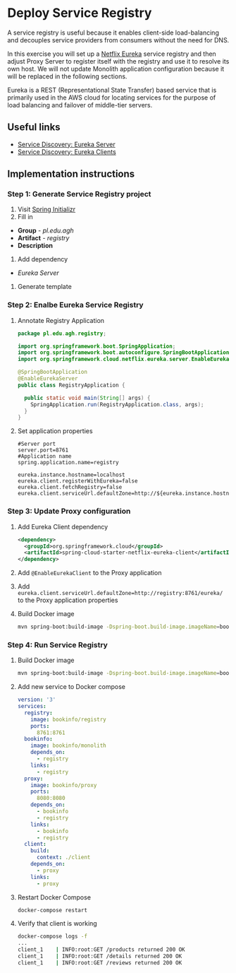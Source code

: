 # Deploy Service Registry

A service registry is useful because it enables client-side load-balancing and
decouples service providers from consumers without the need for DNS.

In this exercise you will set up a [Netflix Eureka][1] service registry and then
adjust Proxy Server to register itself with the registry and use it to resolve
its own host. We will not update Monolith application configuration because it
will be replaced in the following sections.

Eureka is a REST (Representational State Transfer) based service that is
primarily used in the AWS cloud for locating services for the purpose of load
balancing and failover of middle-tier servers.

## Useful links

- [Service Discovery: Eureka Server][2]
- [Service Discovery: Eureka Clients][3]

## Implementation instructions

### Step 1: Generate Service Registry project

1. Visit [Spring Initializr][4]
1. Fill in
  - **Group** - *pl.edu.agh*
  - **Artifact** - *registry*
  - **Description**
1. Add dependency
  - *Eureka Server*
1. Generate template

### Step 2: Enalbe Eureka Service Registry

1. Annotate Registry Application

   ```java
   package pl.edu.agh.registry;

   import org.springframework.boot.SpringApplication;
   import org.springframework.boot.autoconfigure.SpringBootApplication;
   import org.springframework.cloud.netflix.eureka.server.EnableEurekaServer;

   @SpringBootApplication
   @EnableEurekaServer
   public class RegistryApplication {

     public static void main(String[] args) {
       SpringApplication.run(RegistryApplication.class, args);
     }
   }
   ```

1. Set application properties

   <!-- TODO: verify this configuration -->

   ```
   #Server port
   server.port=8761
   #Application name
   spring.application.name=registry

   eureka.instance.hostname=localhost
   eureka.client.registerWithEureka=false
   eureka.client.fetchRegistry=false
   eureka.client.serviceUrl.defaultZone=http://${eureka.instance.hostname}:${server.port}/eureka/
   ```

### Step 3: Update Proxy configuration

1. Add Eureka Client dependency

   ```xml
   <dependency>
     <groupId>org.springframework.cloud</groupId>
     <artifactId>spring-cloud-starter-netflix-eureka-client</artifactId>
   </dependency>
   ```

1. Add `@EnableEurekaClient` to the Proxy application

1. Add `eureka.client.serviceUrl.defaultZone=http://registry:8761/eureka/` to
   the Proxy application properties

1. Build Docker image

   ```sh
   mvn spring-boot:build-image -Dspring-boot.build-image.imageName=bookinfo/proxy
   ```

### Step 4: Run Service Registry

1. Build Docker image

   ```sh
   mvn spring-boot:build-image -Dspring-boot.build-image.imageName=bookinfo/registry
   ```

1. Add new service to Docker compose

   <!-- TODO: Update this docker-compose when ready -->

   ```yml
   version: '3'
   services:
     registry:
       image: bookinfo/registry
       ports:
         8761:8761
     bookinfo:
       image: bookinfo/monolith
       depends_on:
         - registry
       links:
         - registry
     proxy:
       image: bookinfo/proxy
       ports:
         8080:8080
       depends_on:
         - bookinfo
         - registry
       links:
         - bookinfo
         - registry
     client:
       build:
         context: ./client
       depends_on:
         - proxy
       links:
         - proxy
   ```

1. Restart Docker Compose

   <!-- TODO: Think about hot reload -->

   ```sh
   docker-compose restart
   ```

1. Verify that client is working

   ```sh
   docker-compose logs -f
   ...
   client_1    | INFO:root:GET /products returned 200 OK
   client_1    | INFO:root:GET /details returned 200 OK
   client_1    | INFO:root:GET /reviews returned 200 OK
   ```


[1]: https://github.com/spring-cloud/spring-cloud-netflix
[2]: https://cloud.spring.io/spring-cloud-netflix/multi/multi_spring-cloud-eureka-server.html
[3]: https://cloud.spring.io/spring-cloud-netflix/multi/multi__service_discovery_eureka_clients.html
[4]: https://start.spring.io/
